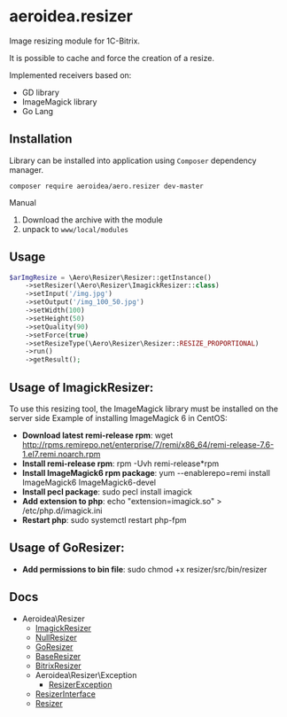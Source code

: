 aeroidea.resizer
=========

Image resizing module for 1C-Bitrix.

It is possible to cache and force the creation of a resize.

Implemented receivers based on:
* GD library
* ImageMagick library
* Go Lang

## Installation

Library can be installed into application using `Composer` dependency manager.

`composer require aeroidea/aero.resizer dev-master`

Manual
1. Download the archive with the module
2. unpack to `www/local/modules`

## Usage

```php    
$arImgResize = \Aero\Resizer\Resizer::getInstance()
    ->setResizer(\Aero\Resizer\ImagickResizer::class)
    ->setInput('/img.jpg')
    ->setOutput('/img_100_50.jpg')
    ->setWidth(100)
    ->setHeight(50)
    ->setQuality(90)
    ->setForce(true)
    ->setResizeType(\Aero\Resizer\Resizer::RESIZE_PROPORTIONAL)
    ->run()
    ->getResult();
```


## Usage of ImagickResizer:
To use this resizing tool, the ImageMagick library must be installed on the server side
Example of installing ImageMagick 6 in CentOS:
* __Download latest remi-release rpm__: wget http://rpms.remirepo.net/enterprise/7/remi/x86_64/remi-release-7.6-1.el7.remi.noarch.rpm
* __Install remi-release rpm__: rpm -Uvh remi-release*rpm
* __Install ImageMagick6 rpm package__: yum --enablerepo=remi install ImageMagick6 ImageMagick6-devel
* __Install pecl package__: sudo pecl install imagick
* __Add extension to php__: echo "extension=imagick.so" > /etc/php.d/imagick.ini
* __Restart php__: sudo systemctl restart php-fpm


## Usage of GoResizer:
* __Add permissions to bin file__: sudo chmod +x resizer/src/bin/resizer


## Docs

* Aeroidea\Resizer
    * [ImagickResizer](docs/Aeroidea-Resizer-ImagickResizer.md)
    * [NullResizer](docs/Aeroidea-Resizer-NullResizer.md)
    * [GoResizer](docs/Aeroidea-Resizer-GoResizer.md)
    * [BaseResizer](docs/Aeroidea-Resizer-BaseResizer.md)
    * [BitrixResizer](docs/Aeroidea-Resizer-BitrixResizer.md)
    * Aeroidea\Resizer\Exception
        * [ResizerException](docs/Aeroidea-Resizer-Exception-ResizerException.md)
    * [ResizerInterface](docs/Aeroidea-Resizer-ResizerInterface.md)
    * [Resizer](docs/Aeroidea-Resizer-Resizer.md)

